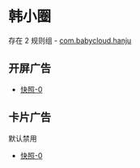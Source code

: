 # 韩小圈

存在 2 规则组 - [com.babycloud.hanju](/src/apps/com.babycloud.hanju.ts)

## 开屏广告

- [快照-0](https://i.gkd.li/import/13234983)

## 卡片广告

默认禁用

- [快照-0](https://i.gkd.li/import/13628282)
